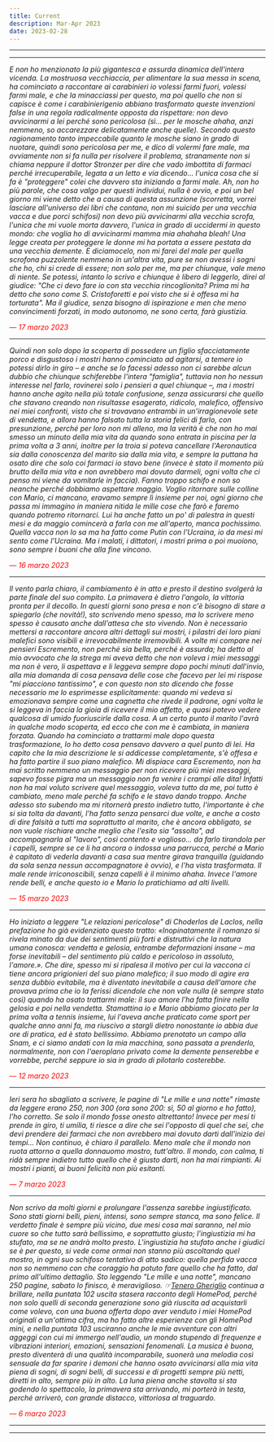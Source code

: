 ```yaml
---
title: Current
description: Mar-Apr 2023
date: 2023-02-28
---
```


---
---

*E non ho menzionato la più gigantesca e assurda dinamica dell'intera vicenda. La mostruosa vecchiaccia, per alimentare la sua messa in scena, ha cominciato a raccontare ai carabinieri io volessi farmi fuori, volessi farmi male, e che la minacciassi per questo, ma poi quello che non si capisce è come i carabinierigenio abbiano trasformato queste invenzioni false in una regola radicalmente opposta da rispettare: non devo avvicinarmi a lei perché sono pericolosa (sì... per le mosche ahaha, anzi nemmeno, so accarezzare delicatamente anche quelle). Secondo questo ragionamento tanto impeccabile quanto le mosche siano in grado di nuotare, quindi sono pericolosa per me, e dico di volermi fare male, ma ovviamente non si fa nulla per risolvere il problema, stranamente non si chiama neppure il dottor Stronzer per dire che vado imbottita di farmaci perché irrecuperabile, legata a un letto e via dicendo... l'unica cosa che si fa è "proteggere" colei che davvero sta iniziando a farmi male. Ah, non ho più parole, che cosa valgo per questi individui, nulla è ovvio, e poi un bel giorno mi viene detto che a causa di questa assunzione (scorretta, vorrei lasciare all'universo dei libri che contano, non mi suicido per una vecchia vacca e due porci schifosi) non devo più avvicinarmi alla vecchia scrofa, l'unica che mi vuole morta davvero, l'unica in grado di uccidermi in questo mondo: che voglia ho di avvicinarmi mamma mia ahahaha bleah! Una legge creata per proteggere le donne mi ha portata a essere pestata da una vecchia demente. E diciamocelo, non mi farei del male per quella scrofona puzzolente nemmeno in un'altra vita, pure se non avessi i sogni che ho, chi si crede di essere; non solo per me, ma per chiunque, vale meno di niente. Se potessi, intanto lo scrivo e chiunque è libero di leggerlo, direi al giudice: "Che ci devo fare io con sta vecchia rincoglionita? Prima mi ha detto che sono come S. Cristoforetti e poi visto che si è offesa mi ha torturata". Ma il giudice, senza bisogno di ispirazione e men che meno convincimenti forzati, in modo autonomo, ne sono certa, farà giustizia.*

<span style="color:red">*— 17 marzo 2023*</span>

---

*Quindi non solo dopo la scoperta di possedere un figlio sfacciatamente porco e disgustoso i mostri hanno cominciato ad agitarsi, a temere io potessi dirlo in giro – e anche se lo facessi adesso non ci sarebbe alcun dubbio che chiunque schiferebbe l'intera "famiglia", tuttavia non ho nessun interesse nel farlo, rovinerei solo i pensieri a quel chiunque –, ma i mostri hanno anche agito nella più totale confusione, senza assicurarsi che quello che stavano creando non risultasse esagerato, ridicolo, malefico, offensivo nei miei confronti, visto che si trovavano entrambi in un'irragionevole sete di vendetta, e allora hanno falsato tutta la storia felici di farlo, con presunzione, perché per loro non mi alleno, ma la verità è che non ho mai smesso un minuto della mia vita da quando sono entrata in piscina per la prima volta a 3 anni, inoltre per la troia si poteva cancellare l'Aeronautica sia dalla conoscenza del marito sia dalla mia vita, e sempre la puttana ha osato dire che solo coi farmaci io stavo bene (invece è stato il momento più brutto della mia vita e non avrebbero mai dovuto darmeli, ogni volta che ci penso mi viene da vomitarle in faccia). Fanno troppo schifo e non so neanche perché dobbiamo aspettare maggio. Voglio ritornare sulle colline con Mario, ci mancano, eravamo sempre lì insieme per noi, ogni giorno che passa mi immagino in maniera nitida le mille cose che farò e faremo quando potremo ritornarci. Lui ha anche fatto un po' di palestra in questi mesi e da maggio comincerà a farla con me all'aperto, manca pochissimo. Quella vacca non lo sa ma ha fatto come Putin con l'Ucraina, io da mesi mi sento come l'Ucraina. Ma i malati, i dittatori, i mostri prima o poi muoiono, sono sempre i buoni che alla fine vincono.*

<span style="color:red">*— 16 marzo 2023*</span>

---

*Il vento parla chiaro, il cambiamento è in atto e presto il destino svolgerà la parte finale del suo compito. La primavera è dietro l'angolo, la vittoria pronta per il decollo. In questi giorni sono presa e non c'è bisogno di stare a spiegarlo (che novità!), sto scrivendo meno spesso, ma lo scrivere meno spesso è causato anche dall'attesa che sto vivendo. Non è necessario mettersi a raccontare ancora altri dettagli sui mostri, i pilastri dei loro piani malefici sono visibili e irrevocabilmente irremovibili. A volte mi compare nei pensieri Escremento, non perché sia bella, perché è assurda; ha detto al mio avvocato che la strega mi aveva detto che non voleva i miei messaggi ma non è vero, li aspettava e li leggeva sempre dopo pochi minuti dall'invio, alla mia domanda di cosa pensava delle cose che facevo per lei mi rispose "mi piacciono tantissimo", e con questo non sto dicendo che fosse necessario me lo esprimesse esplicitamente: quando mi vedeva si emozionava sempre come una cagnetta che rivede il padrone, ogni volta le si leggeva in faccia la gioia di ricevere il mio affetto, e quasi potevo vedere qualcosa di umido fuoriuscirle dalla cosa. A un certo punto il marito l'avrà in qualche modo scoperta, ed ecco che con me è cambiata, in maniera forzata. Quando ha cominciato a trattarmi male dopo questa trasformazione, lo ho detto cosa pensavo davvero a quel punto di lei. Ha capito che la mia descrizione le si addicesse completamente, s'è offesa e ha fatto partire il suo piano malefico. Mi dispiace cara Escremento, non ha mai scritto nemmeno un messaggio per non ricevere più miei messaggi, sapevo fosse pigra ma un messaggio non fa venire i crampi alle dita! Infatti non ha mai voluto scrivere quel messaggio, voleva tutto da me, poi tutto è cambiato, meno male perché fa schifo e le stavo dando troppo. Anche adesso sto subendo ma mi ritornerà presto indietro tutto, l'importante è che si sia tolta da davanti, l'ha fatto senza pensarci due volte, e anche a costo di dire falsità a tutti ma soprattutto al marito, che è ancora obbligato, se non vuole rischiare anche meglio che l'esito sia "assolto", ad accompagnarla al "lavoro", così contento e voglioso... da farlo tirandola per i capelli, sempre se ce li ha ancora o indossa una parrucca, perché a Mario è capitato di vederla davanti a casa sua mentre girava tranquilla (guidando da sola senza nessun accompagnatore è ovvio), e l'ha vista trasformata. Il male rende irriconoscibili, senza capelli è il minimo ahaha. Invece l'amore rende belli, e anche questo io e Mario lo pratichiamo ad alti livelli.*

<span style="color:red">*— 15 marzo 2023*</span>

---

*Ho iniziato a leggere "Le relazioni pericolose" di Choderlos de Laclos, nella prefazione ho già evidenziato questo tratto: «Inopinatamente il romanzo si rivela minato da due dei sentimenti più forti e distruttivi che la natura umana conosca: vendetta e gelosia, entrambe deformazioni insane – ma forse inevitabili – del sentimento più caldo e pericoloso in assoluto, l'amore.». Che dire, spesso mi si ripalesa il motivo per cui la vaccona ci tiene ancora prigionieri del suo piano malefico; il suo modo di agire era senza dubbio evitabile, ma è diventato inevitabile a causa dell'amore che provava prima che io la ferissi dicendole che non vale nulla (è sempre stato così) quando ha osato trattarmi male: il suo amore l'ha fatta finire nella gelosia e poi nella vendetta. Stamattina io e Mario abbiamo giocato per la prima volta a tennis insieme, lui l'aveva anche praticato come sport per qualche anno anni fa, ma riuscivo a stargli dietro nonostante io abbia due ore di pratica, ed è stato bellissimo. Abbiamo prenotato un campo alla Snam, e ci siamo andati con la mia macchina, sono passata a prenderlo, normalmente, non con l'aeroplano privato come la demente penserebbe e vorrebbe, perché seppure io sia in grado di pilotarlo costerebbe.*

<span style="color:red">*— 12 marzo 2023*</span>

---

*Ieri sera ho sbagliato a scrivere, le pagine di "Le mille e una notte" rimaste da leggere erano 250, non 300 (ora sono 200: sì, 50 al giorno e ho fatto), l'ho corretto. Se solo il mondo fosse onesto altrettanto! Invece per mesi ti prende in giro, ti umilia, ti riesce a dire che sei l'opposto di quel che sei, che devi prendere dei farmaci che non avrebbero mai dovuto darti dall'inizio dei tempi... Non continuo, è chiaro il parallelo. Meno male che il mondo non ruota attorno a quella donnauomo mostro, tutt'altro. Il mondo, con calma, ti ridà sempre indietro tutto quello che è giusto darti, non ha mai rimpianti. Ai mostri i pianti, ai buoni felicità non più esitanti.*

<span style="color:red">*— 7 marzo 2023*</span>

---

*Non scrivo da molti giorni e prolungare l'assenza sarebbe ingiustificato. Sono stati giorni belli, pieni, intensi, sono sempre stanca, ma sono felice. Il verdetto finale è sempre più vicino, due mesi cosa mai saranno, nel mio cuore so che tutto sarà bellissimo, e soprattutto giusto; l'ingiustizia mi ha stufato, ma se ne andrà molto presto. L'ingiustizia ha stufato anche i giudici se è per questo, si vede come ormai non stanno più ascoltando quel mostro, in ogni suo schifoso tentativo di atto sadico: quella perfida vacca non so nemmeno con che coraggio ha potuto fare quello che ha fatto, dal primo all'ultimo dettaglio. Sto leggendo "Le mille e una notte", mancano 250 pagine, sabato lo finisco, è meraviglioso. ☞[Tenero Gheriglio](https://miry1919.github.io/hugosite/podcast/tenero-gheriglio-4/) continua a brillare, nella puntata 102 uscita stasera racconto degli HomePod, perché non solo quelli di seconda generazione sono già riuscita ad acquistarli come volevo, con una buona offerta dopo aver venduto i miei HomePod originali a un'ottima cifra, ma ho fatto altre esperienze con gli HomePod mini, e nella puntata 103 usciranno anche le mie avventure con altri aggeggi con cui mi immergo nell'audio, un mondo stupendo di frequenze e vibrazioni interiori, emozioni, sensazioni fenomenali. La musica è buona, presto diventerà di una qualità incomparabile, suonerà una melodia così sensuale da far sparire i demoni che hanno osato avvicinarsi alla mia vita piena di sogni, di sogni belli, di successi e di progetti sempre più netti, diretti in alto, sempre più in alto. La luna piena anche stavolta si sta godendo lo spettacolo, la primavera sta arrivando, mi porterà in testa, perché arriverò, con grande distacco, vittoriosa al traguardo.*

<span style="color:red">*— 6 marzo 2023*</span>

---
---

